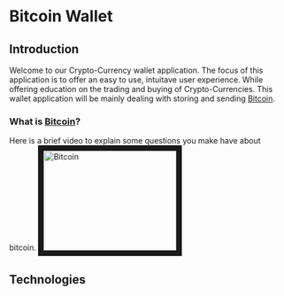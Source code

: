 # Bitcoin Wallet

## Introduction
Welcome to our Crypto-Currency wallet application. The focus of this application is to offer an easy to use, intuitave user experience. While offering education on the trading and buying of Crypto-Currencies. This wallet application will be mainly dealing with storing and sending [Bitcoin](https://en.wikipedia.org/wiki/Bitcoin).

### What is [Bitcoin](https://en.wikipedia.org/wiki/Bitcoin)?
Here is a brief video to explain some questions you make have about bitcoin.
<a href="http://www.youtube.com/watch?feature=player_embedded&v=https://www.youtube.com/watch?time_continue=1&v=Um63OQz3bjo" target="_blank"><img src="http://img.youtube.com/vi/https://www.youtube.com/watch?time_continue=1&v=Um63OQz3bjo/0.jpg" alt="Bitcoin" width="240" height="180" border="10" /></a>


## Technologies 

